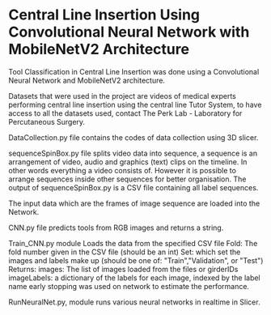 # Central Line Insertion Using Convolutional Neural Network with MobileNetV2 Architecture
Tool Classification in Central Line Insertion was done using a Convolutional Neural Network and MobileNetV2 architecture.



Datasets that were used in the project are videos of medical experts performing central line insertion using the central line Tutor System, to have access to all the datasets used, contact The Perk Lab - Laboratory for Percutaneous Surgery.

DataCollection.py file contains the codes of data collection using 3D slicer. 

sequenceSpinBox.py file splits video data into sequence, a sequence is an arrangement of video, audio and graphics (text) clips on the timeline. In other words everything a video consists of. However it is possible to arrange sequences inside other sequences for better organisation. The output of sequenceSpinBox.py is a CSV file containing all label sequences.

The input data which are the frames of image sequence are loaded into the Network.

CNN.py file predicts tools from RGB images and returns a string.

Train_CNN.py module Loads the data from the specified CSV file
         Fold: The fold number given in the CSV file (should be an int)
         Set: which set the images and labels make up (should be one of: "Train","Validation", or "Test")
         Returns:
         images: The list of images loaded from the files or girderIDs
         imageLabels: a dictionary of the labels for each image, indexed by the label name
         early stopping was used on network to estimate the performance.
         
 RunNeuralNet.py, module runs various neural networks in realtime in Slicer.
